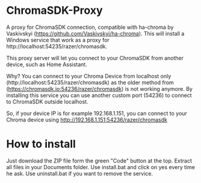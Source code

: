 # ChromaSDK-Proxy
A proxy for ChromaSDK connection, compatible with ha-chroma by Vaskivskyi (https://github.com/Vaskivskyi/ha-chroma).
This will install a Windows service that work as a proxy for http://localhost:54235/razer/chromasdk.

This proxy server will let you connect to your ChromaSDK from another device, such as Home Assistant.

Why? You can connect to your Chroma Device from localhost only (http://localhost:54235/razer/chromasdk) as the older method from (https://chromasdk.io:54236/razer/chromasdk) is not working anymore. By installing this service you can use another custom port (54236) to connect to ChromaSDK outside localhost.

So, if your device IP is for example 192.168.1.151, you can connect to your Chroma device using http://192.168.1.151:54236/razer/chromasdk

# How to install
Just download the ZIP file form the green "Code" button at the top.
Extract all files in your Documents folder.
Use install.bat and click on yes every time he ask.
Use uninstall.bat if you want to remove the service.